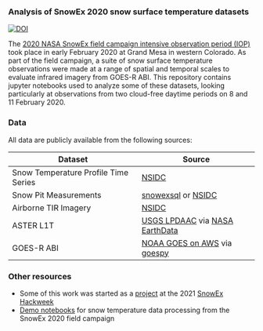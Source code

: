 ### Analysis of SnowEx 2020 snow surface temperature datasets 

[![DOI](https://zenodo.org/badge/304765050.svg)](https://zenodo.org/badge/latestdoi/304765050)

The [2020 NASA SnowEx field campaign intensive observation period (IOP)](https://snow.nasa.gov/campaigns/snowex-2020-time-series-ts-and-intensive-observation-period-iop) took place in early February 2020 at Grand Mesa in western Colorado. As part of the field campaign, a suite of snow surface temperature observations were made at a range of spatial and temporal scales to evaluate infrared imagery from GOES-R ABI. This repository contains jupyter notebooks used to analyze some of these datasets, looking particularly at observations from two cloud-free daytime periods on 8 and 11 February 2020.

### Data

All data are publicly available from the following sources:

| Dataset | Source |
| --- | --- |
| Snow Temperature Profile Time Series| [NSIDC](https://nsidc.org/data/snex20_vpts_raw/versions/1) |
| Snow Pit Measurements | [snowexsql](https://snowexsql.readthedocs.io/en/latest/) or [NSIDC](https://nsidc.org/data/snex20_gm_sp/versions/1) |
| Airborne TIR Imagery | [NSIDC](https://nsidc.org/) |
| ASTER L1T | [USGS LPDAAC](https://lpdaac.usgs.gov/products/ast_l1tv003/) via [NASA EarthData](https://www.earthdata.nasa.gov/) |
| GOES-R ABI | [NOAA GOES on AWS](https://registry.opendata.aws/noaa-goes/) via [goespy](https://github.com/palexandremello/goes-py)|

### Other resources

 * Some of this work was started as a [project](https://github.com/snowex-hackweek/hot-pow) at the 2021 [SnowEx Hackweek](https://snowex.hackweek.io/)
 * [Demo notebooks](https://github.com/spestana/snowex2020-snow-temp) for snow temperature data processing from the SnowEx 2020 field campaign
